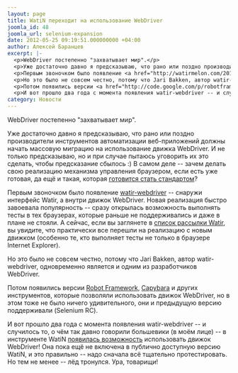 ```yaml
---
layout: page
title: WatiN переходит на использование WebDriver
joomla_id: 48
joomla_url: selenium-expansion
date: 2012-05-25 09:19:51.000000000 +04:00
author: Алексей Баранцев
excerpt: |-
  <p>WebDriver постепенно "захватывает мир".</p>
  <p>Уже достаточно давно я предсказываю, что рано или поздно производители инструментов автоматизации веб-приложений должны начать массовую миграцию на использование движка WebDriver. И не только предсказываю, но и при случае пытаюсь уговорить их это сделать, чтобы предсказание сбылось :) В самом деле -- зачем делать свою реализацию механизма управления браузером, если есть уже готовая, да ещё и такая, которая <a href="http://www.w3.org/2011/08/browser-testing-charter.html">готовится стать стандартом</a>?</p>
  <p>Первым звоночком было появление <a href="http://watirmelon.com/2010/04/10/watir-selenium-webdriver/">watir-webdriver</a> -- снаружи интерфейс Watir, а внутри движок WebDriver. Новая реализация быстро завоевала популярность -- сразу открылась возможность выполнять тесты в тех браузерах, которые раньше не поддерживались и даже в плане не стояли. А сейчас, если вы заглянете в <a href="https://groups.google.com/forum/?fromgroups#!forum/watir-general">список рассылки Watir</a>, вы увидите, что практически все перешли на реализацию с новым движком (особенно те, кто выполняет тесты не только в браузере Internet Explorer).</p>
  <p>Но это было не совсем честно, потому что Jari Bakken, автор watir-webdriver, одновременно является и одним из разработчиков WebDriver.</p>
  <p>Потом появились версии <a href="http://code.google.com/p/robotframework/">Robot Framework</a>, <a href="https://github.com/jnicklas/capybara">Capybara</a> и других инструментов, которые позволяли использовать движок WebDriver, но в этом тоже не было ничего удивительного, они и предыдущую версию поддерживали (Selenium RC).</p>
  <p>И вот прошло два года с момента появления watir-webdriver -- и случилось то, о чём так давно говорили большевики (в моём лице) -- в инструменте WatiN <a href="http://watin.svn.sourceforge.net/viewvc/watin?view=revision&amp;revision=1216">появилась возможность</a> использовать движок WebDriver! Она пока ещё не включена в публично доступную версию WatiN, и это правильно -- надо сначала всё тщательно протестировать. Но тем не менее -- лёд тронулся. Ура, товарищи!</p>
category: Новости
---
```

<p>WebDriver постепенно "захватывает мир".</p>
<p>Уже достаточно давно я предсказываю, что рано или поздно производители инструментов автоматизации веб-приложений должны начать массовую миграцию на использование движка WebDriver. И не только предсказываю, но и при случае пытаюсь уговорить их это сделать, чтобы предсказание сбылось :) В самом деле -- зачем делать свою реализацию механизма управления браузером, если есть уже готовая, да ещё и такая, которая <a href="http://www.w3.org/2011/08/browser-testing-charter.html">готовится стать стандартом</a>?</p>
<p>Первым звоночком было появление <a href="http://watirmelon.com/2010/04/10/watir-selenium-webdriver/">watir-webdriver</a> -- снаружи интерфейс Watir, а внутри движок WebDriver. Новая реализация быстро завоевала популярность -- сразу открылась возможность выполнять тесты в тех браузерах, которые раньше не поддерживались и даже в плане не стояли. А сейчас, если вы заглянете в <a href="https://groups.google.com/forum/?fromgroups#!forum/watir-general">список рассылки Watir</a>, вы увидите, что практически все перешли на реализацию с новым движком (особенно те, кто выполняет тесты не только в браузере Internet Explorer).</p>
<p>Но это было не совсем честно, потому что Jari Bakken, автор watir-webdriver, одновременно является и одним из разработчиков WebDriver.</p>
<p>Потом появились версии <a href="http://code.google.com/p/robotframework/">Robot Framework</a>, <a href="https://github.com/jnicklas/capybara">Capybara</a> и других инструментов, которые позволяли использовать движок WebDriver, но в этом тоже не было ничего удивительного, они и предыдущую версию поддерживали (Selenium RC).</p>
<p>И вот прошло два года с момента появления watir-webdriver -- и случилось то, о чём так давно говорили большевики (в моём лице) -- в инструменте WatiN <a href="http://watin.svn.sourceforge.net/viewvc/watin?view=revision&amp;revision=1216">появилась возможность</a> использовать движок WebDriver! Она пока ещё не включена в публично доступную версию WatiN, и это правильно -- надо сначала всё тщательно протестировать. Но тем не менее -- лёд тронулся. Ура, товарищи!</p>
